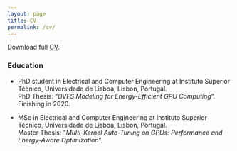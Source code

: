 ```yaml
---
layout: page
title: CV
permalink: /cv/
---
```

Download full [CV](/assets/resume.pdf).

### Education

* PhD student in Electrical and Computer Engineering at Instituto Superior Técnico, Universidade de Lisboa, Lisbon, Portugal.  
PhD Thesis: "*DVFS Modeling for Energy-Efficient GPU Computing*”.  
Finishing in 2020.

* MSc in Electrical and Computer Engineering at Instituto Superior Técnico, Universidade de Lisboa, Lisbon, Portugal.  
Master Thesis: "*Multi-Kernel Auto-Tuning on GPUs: Performance and Energy-Aware Optimization*”.
